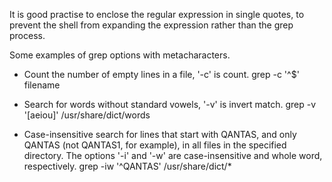 It is good practise to enclose the regular expression in single quotes, to prevent the shell from expanding the expression rather than the grep process.

Some examples of grep options with metacharacters.

* Count the number of empty lines in a file, '-c' is count.
grep -c '^$' filename

* Search for words without standard vowels, '-v' is invert match.
grep -v '[aeiou]' /usr/share/dict/words

* Case-insensitive search for lines that start with QANTAS, and only QANTAS (not QANTAS1, for example), in all files in the specified directory. The options '-i' and '-w' are case-insensitive and whole word, respectively.
grep -iw '^QANTAS' /usr/share/dict/*
